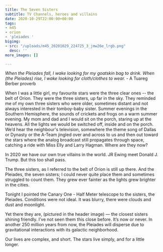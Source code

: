 ```yaml
---
title: The Seven Sisters
subtitle: TV Channels, heroes and villains
date: 2020-10-29T22:00:00+00:00
tags:
- m45
- orion
- 'pleiades '
bigimg:
- src: "/uploads/m45_20201029_224725_3_jmw26e_lrgb.png"
  desc: ''
more_images: []

---
```

_When the Pleiades fall, I wake looking for my goatskin bag to drink. When (the Pleiades) rise, I wake looking for cloth/clothes to wear. -_ A Tuareg Berber proverb

When I was a little girl, my favourite stars were the three clear ones -- the belt of Orion. They were the three sisters, up far in the sky. They reminded me of my own three sisters who were older, sometimes distant and not always interested in their tomboy-baby sister. Summer evenings in the Southern Hemisphere, the sounds of crickets and frogs on a warm summer evening. My mom and dad and I would sit on the porch, staring up at the heavens. All the lights we would be switched off, inside and on the porch. We’d hear the neighbour's television,  somewhere the theme song of Dallas or Dynasty or the A-Team jingled over and across to us and then out toward the stars where the analog broadcast still propagates through space, catching a ride with Miss Elly and Larry Hagman. Where are they now?

In 2020 we have our own true villains in the world. JR Ewing meet Donald J. Trump. But this too shall pass.

The three sisters, as I referred to the belt of Orion is still up there. And the Pleiades, the seven sisters; I could never quite place them and sometimes struggled to count them. They grew ever fainter as the lights grew brighter in the cities. 

Tonight I pointed the Canary One - Half Meter telescope to the sisters, the Pleiades. Conditions were not ideal. It was blurry, there were clouds and dust and moonlight.

Yet there they are, (pictured in the header image) — the closest sisters shining friendly. I’ve not seen them this close before. It’s now or never. In another 250 million years from now, the Pleiades will disperse due to gravitational interactions with its galactic neighborhood. 

Our lives are complex, and short. The stars live simply, and for a little longer.